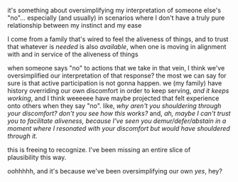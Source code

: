 it's something about oversimplifying my interpretation of someone else's "no"... especially (and usually) in scenarios where I don't have a truly pure relationship between my instinct and my ease

I come from a family that's wired to feel the aliveness of things, and to trust that whatever is *needed* is also *available*, when one is moving in alignment with and in service of the aliveness of things

when someone says "no" to actions that we take in that vein, I think we've oversimplified our interpretation of that response? the most we can say for sure is that active participation is not gonna happen. we (my family) have history overriding our own discomfort in order to keep serving, *and it keeps working*, and I think weeeeee have maybe projected that felt experience onto others when they say "no". like, *why aren't you shouldering through your discomfort? don't you see how this works?* and, *ah, maybe I can't trust you to facilitate aliveness, because I've seen you demur/defer/abstain in a moment where I resonated with your discomfort but would have shouldered through it.*

this is freeing to recognize. I've been missing an entire slice of plausibility this way.

oohhhhh, and it's because we've been oversimplifying our own *yes*, hey?
